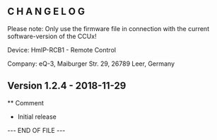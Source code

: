 C H A N G E L O G
-----------------

Please note: Only use the firmware file in connection with the current software-version of the CCUx!

Device:		HmIP-RCB1 - Remote Control

Company:	eQ-3, Maiburger Str. 29, 26789 Leer, Germany



Version 1.2.4 - 2018-11-29
--------------------------------------------------------------

** Comment
   * Initial release


--- END OF FILE ---
